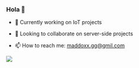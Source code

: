 ### Hola 👋


- 🔭 Currently working on IoT projects

- 👯 Looking to collaborate on server-side projects

- 📫 How to reach me: maddoxx.gg@gmil.com

<img src="https://github-readme-stats.vercel.app/api?username=maddoxx88&&show_icons=true&title_color=ffffff&icon_color=bb2acf&text_color=daf7dc&bg_color=151515" />
